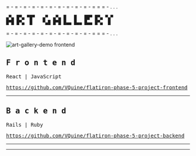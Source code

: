= - = - = - = - = - = - = - = - = - = - = = = - . . .
 ```
 ▄▀▄ █▀▄ ▀█▀   ▄▀  ▄▀▄ █   █   ██▀ █▀▄ ▀▄▀ 
 █▀█ █▀▄  █    ▀▄█ █▀█ █▄▄ █▄▄ █▄▄ █▀▄  █ 
```
= - = - = - = - = - = - = - = - = - = - = = = - . . .
<!--- heading made @ : https://texteditor.com/multiline-text-art/ --->

![art-gallery-demo frontend](/art-gallery-demo.gif "art-gallery demo")


<samp>
    
## F r o n t e n d

React | JavaScript 

https://github.com/VQuine/flatiron-phase-5-project-frontend

---

## B a c k e n d

Rails | Ruby 

https://github.com/VQuine/flatiron-phase-5-project-backend

---



---

</samp>
